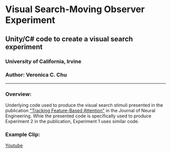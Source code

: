 # Visual Search-Moving Observer Experiment
## Unity/C# code to create a visual search experiment
### University of California, Irvine

### Author: Veronica C. Chu

----

### Overview:
Underlying code used to produce the visual search stimuli presented in the publication ["Tracking Feature-Based Attention"](https://doi.org/10.1088/1741-2552/aaed17) in the Journal of Neural Engineering. Whie the presented code is specifically used to produce Experiment 2 in the publication, Experiment 1 uses similar code.

### Example Clip:
[Youtube](https://youtu.be/PeWC_6PmVNY)
